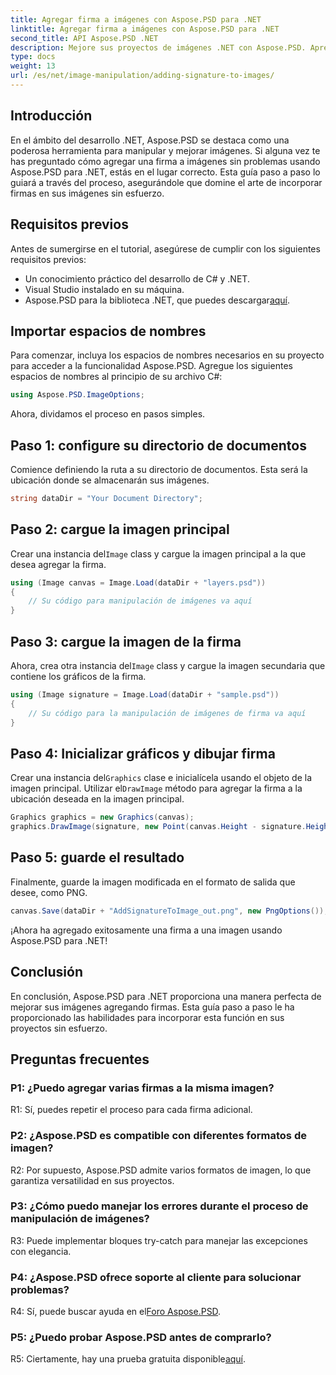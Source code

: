 ```yaml
---
title: Agregar firma a imágenes con Aspose.PSD para .NET
linktitle: Agregar firma a imágenes con Aspose.PSD para .NET
second_title: API Aspose.PSD .NET
description: Mejore sus proyectos de imágenes .NET con Aspose.PSD. Aprenda cómo agregar firmas sin problemas utilizando nuestra guía paso a paso.
type: docs
weight: 13
url: /es/net/image-manipulation/adding-signature-to-images/
---
```

## Introducción

En el ámbito del desarrollo .NET, Aspose.PSD se destaca como una poderosa herramienta para manipular y mejorar imágenes. Si alguna vez te has preguntado cómo agregar una firma a imágenes sin problemas usando Aspose.PSD para .NET, estás en el lugar correcto. Esta guía paso a paso lo guiará a través del proceso, asegurándole que domine el arte de incorporar firmas en sus imágenes sin esfuerzo.

## Requisitos previos

Antes de sumergirse en el tutorial, asegúrese de cumplir con los siguientes requisitos previos:

- Un conocimiento práctico del desarrollo de C# y .NET.
- Visual Studio instalado en su máquina.
-  Aspose.PSD para la biblioteca .NET, que puedes descargar[aquí](https://releases.aspose.com/psd/net/).

## Importar espacios de nombres

Para comenzar, incluya los espacios de nombres necesarios en su proyecto para acceder a la funcionalidad Aspose.PSD. Agregue los siguientes espacios de nombres al principio de su archivo C#:

```csharp
using Aspose.PSD.ImageOptions;
```

Ahora, dividamos el proceso en pasos simples.

## Paso 1: configure su directorio de documentos

Comience definiendo la ruta a su directorio de documentos. Esta será la ubicación donde se almacenarán sus imágenes.

```csharp
string dataDir = "Your Document Directory";
```

## Paso 2: cargue la imagen principal

 Crear una instancia del`Image` class y cargue la imagen principal a la que desea agregar la firma.

```csharp
using (Image canvas = Image.Load(dataDir + "layers.psd"))
{
    // Su código para manipulación de imágenes va aquí
}
```

## Paso 3: cargue la imagen de la firma

 Ahora, crea otra instancia del`Image` class y cargue la imagen secundaria que contiene los gráficos de la firma.

```csharp
using (Image signature = Image.Load(dataDir + "sample.psd"))
{
    // Su código para la manipulación de imágenes de firma va aquí
}
```

## Paso 4: Inicializar gráficos y dibujar firma

 Crear una instancia del`Graphics` clase e inicialícela usando el objeto de la imagen principal. Utilizar el`DrawImage` método para agregar la firma a la ubicación deseada en la imagen principal.

```csharp
Graphics graphics = new Graphics(canvas);
graphics.DrawImage(signature, new Point(canvas.Height - signature.Height, canvas.Width - signature.Width));
```

## Paso 5: guarde el resultado

Finalmente, guarde la imagen modificada en el formato de salida que desee, como PNG.

```csharp
canvas.Save(dataDir + "AddSignatureToImage_out.png", new PngOptions());
```

¡Ahora ha agregado exitosamente una firma a una imagen usando Aspose.PSD para .NET!

## Conclusión

En conclusión, Aspose.PSD para .NET proporciona una manera perfecta de mejorar sus imágenes agregando firmas. Esta guía paso a paso le ha proporcionado las habilidades para incorporar esta función en sus proyectos sin esfuerzo.

## Preguntas frecuentes

### P1: ¿Puedo agregar varias firmas a la misma imagen?

R1: Sí, puedes repetir el proceso para cada firma adicional.

### P2: ¿Aspose.PSD es compatible con diferentes formatos de imagen?

R2: Por supuesto, Aspose.PSD admite varios formatos de imagen, lo que garantiza versatilidad en sus proyectos.

### P3: ¿Cómo puedo manejar los errores durante el proceso de manipulación de imágenes?

R3: Puede implementar bloques try-catch para manejar las excepciones con elegancia.

### P4: ¿Aspose.PSD ofrece soporte al cliente para solucionar problemas?

 R4: Sí, puede buscar ayuda en el[Foro Aspose.PSD](https://forum.aspose.com/c/psd/34).

### P5: ¿Puedo probar Aspose.PSD antes de comprarlo?

 R5: Ciertamente, hay una prueba gratuita disponible[aquí](https://releases.aspose.com/).